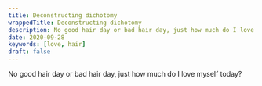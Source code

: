 ```yaml
---
title: Deconstructing dichotomy
wrappedTitle: Deconstructing dichotomy
description: No good hair day or bad hair day, just how much do I love myself today?
date: 2020-09-28
keywords: [love, hair]
draft: false
---
```

No good hair day or bad hair day, just how much do I love myself today?
